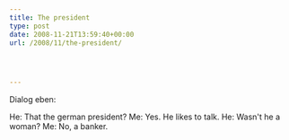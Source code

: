 ```yaml
---
title: The president
type: post
date: 2008-11-21T13:59:40+00:00
url: /2008/11/the-president/




---
```

Dialog eben:

He: That the german president?
Me: Yes. He likes to talk.
He: Wasn't he a woman?
Me: No, a banker.
